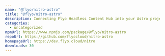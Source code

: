```yaml
---
name: "@flyo/nitro-astro"
title: "@flyo/nitro-astro"
description: Connecting Flyo Headless Content Hub into your Astro project.
categories:
  - uncategorized
npmUrl: https://www.npmjs.com/package/@flyo/nitro-astro
repoUrl: https://github.com/flyocloud/nitro-astro
homepageUrl: https://dev.flyo.cloud/nitro
downloads: 30
---
```

